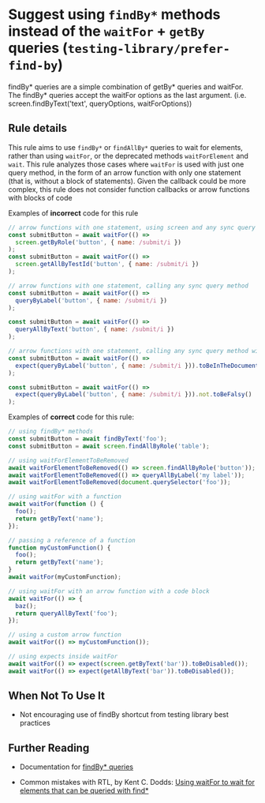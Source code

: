 # Suggest using `findBy*` methods instead of the `waitFor` + `getBy` queries (`testing-library/prefer-find-by`)

findBy* queries are a simple combination of getBy* queries and waitFor. The findBy\* queries accept the waitFor options as the last argument. (i.e. screen.findByText('text', queryOptions, waitForOptions))

## Rule details

This rule aims to use `findBy*` or `findAllBy*` queries to wait for elements, rather than using `waitFor`, or the deprecated methods `waitForElement` and `wait`.
This rule analyzes those cases where `waitFor` is used with just one query method, in the form of an arrow function with only one statement (that is, without a block of statements). Given the callback could be more complex, this rule does not consider function callbacks or arrow functions with blocks of code

Examples of **incorrect** code for this rule

```js
// arrow functions with one statement, using screen and any sync query method
const submitButton = await waitFor(() =>
  screen.getByRole('button', { name: /submit/i })
);
const submitButton = await waitFor(() =>
  screen.getAllByTestId('button', { name: /submit/i })
);

// arrow functions with one statement, calling any sync query method
const submitButton = await waitFor(() =>
  queryByLabel('button', { name: /submit/i })
);

const submitButton = await waitFor(() =>
  queryAllByText('button', { name: /submit/i })
);

// arrow functions with one statement, calling any sync query method with presence assertion
const submitButton = await waitFor(() =>
  expect(queryByLabel('button', { name: /submit/i })).toBeInTheDocument()
);

const submitButton = await waitFor(() =>
  expect(queryByLabel('button', { name: /submit/i })).not.toBeFalsy()
);
```

Examples of **correct** code for this rule:

```js
// using findBy* methods
const submitButton = await findByText('foo');
const submitButton = await screen.findAllByRole('table');

// using waitForElementToBeRemoved
await waitForElementToBeRemoved(() => screen.findAllByRole('button'));
await waitForElementToBeRemoved(() => queryAllByLabel('my label'));
await waitForElementToBeRemoved(document.querySelector('foo'));

// using waitFor with a function
await waitFor(function () {
  foo();
  return getByText('name');
});

// passing a reference of a function
function myCustomFunction() {
  foo();
  return getByText('name');
}
await waitFor(myCustomFunction);

// using waitFor with an arrow function with a code block
await waitFor(() => {
  baz();
  return queryAllByText('foo');
});

// using a custom arrow function
await waitFor(() => myCustomFunction());

// using expects inside waitFor
await waitFor(() => expect(screen.getByText('bar')).toBeDisabled());
await waitFor(() => expect(getAllByText('bar')).toBeDisabled());
```

## When Not To Use It

- Not encouraging use of findBy shortcut from testing library best practices

## Further Reading

- Documentation for [findBy\* queries](https://testing-library.com/docs/dom-testing-library/api-queries#findby)

- Common mistakes with RTL, by Kent C. Dodds: [Using waitFor to wait for elements that can be queried with find\*](https://kentcdodds.com/blog/common-mistakes-with-react-testing-library#using-waitfor-to-wait-for-elements-that-can-be-queried-with-find)
